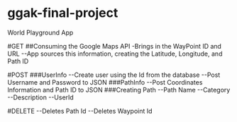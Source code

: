 ggak-final-project
==================

World Playground App

#GET
##Consuming the Google Maps API
-Brings in the WayPoint ID and URL
--App sources this information, creating the Latitude, Longitude, and Path ID

#POST
###UserInfo
--Create user using the Id from the database
--Post Username and Password to JSON
###PathInfo
--Post Coordinates Information and Path ID to JSON
###Creating Path
--Path Name
--Category
--Description
--UserId

#DELETE
--Deletes Path Id
--Deletes Waypoint Id
